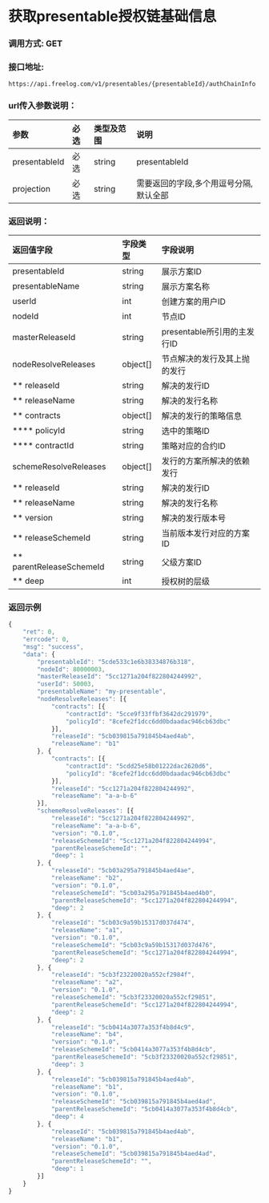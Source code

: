 # 获取presentable授权链基础信息

### 调用方式: GET

### 接口地址:

```
https://api.freelog.com/v1/presentables/{presentableId}/authChainInfo
```

### url传入参数说明：

| 参数 | 必选 | 类型及范围 | 说明 |
| :--- | :--- | :--- | :--- |
| presentableId | 必选 | string | presentableId |
| projection | 必选 | string | 需要返回的字段,多个用逗号分隔,默认全部 |


### 返回说明：

| 返回值字段 | 字段类型 | 字段说明 |
| :--- | :--- | :--- |
| presentableId | string | 展示方案ID |
| presentableName | string | 展示方案名称 |
| userId | int | 创建方案的用户ID |
| nodeId | int | 节点ID |
| masterReleaseId | string | presentable所引用的主发行ID |
| nodeResolveReleases | object[] | 节点解决的发行及其上抛的发行 |
| ** releaseId | string | 解决的发行ID |
| ** releaseName | string | 解决的发行名称 |
| ** contracts | object[] | 解决的发行的策略信息 |
| **** policyId | string | 选中的策略ID |
| **** contractId | string | 策略对应的合约ID |
| schemeResolveReleases | object[] | 发行的方案所解决的依赖发行 |
| ** releaseId | string | 解决的发行ID |
| ** releaseName | string | 解决的发行名称 |
| ** version | string | 解决的发行版本号 |
| ** releaseSchemeId | string | 当前版本发行对应的方案ID |
| ** parentReleaseSchemeId | string | 父级方案ID |
| ** deep | int | 授权树的层级 |


### 返回示例

```js
{
	"ret": 0,
	"errcode": 0,
	"msg": "success",
	"data": {
		"presentableId": "5cde533c1e6b38334876b318",
		"nodeId": 80000003,
		"masterReleaseId": "5cc1271a204f822804244992",
		"userId": 50003,
		"presentableName": "my-presentable",
		"nodeResolveReleases": [{
			"contracts": [{
				"contractId": "5cce9f33ffbf3642dc291979",
				"policyId": "8cefe2f1dcc6dd0bdaadac946cb63dbc"
			}],
			"releaseId": "5cb039815a791845b4aed4ab",
			"releaseName": "b1"
		}, {
			"contracts": [{
				"contractId": "5cdd25e58b01222dac2620d6",
				"policyId": "8cefe2f1dcc6dd0bdaadac946cb63dbc"
			}],
			"releaseId": "5cc1271a204f822804244992",
			"releaseName": "a-a-b-6"
		}],
		"schemeResolveReleases": [{
			"releaseId": "5cc1271a204f822804244992",
			"releaseName": "a-a-b-6",
			"version": "0.1.0",
			"releaseSchemeId": "5cc1271a204f822804244994",
			"parentReleaseSchemeId": "",
			"deep": 1
		}, {
			"releaseId": "5cb03a295a791845b4aed4ae",
			"releaseName": "b2",
			"version": "0.1.0",
			"releaseSchemeId": "5cb03a295a791845b4aed4b0",
			"parentReleaseSchemeId": "5cc1271a204f822804244994",
			"deep": 2
		}, {
			"releaseId": "5cb03c9a59b15317d037d474",
			"releaseName": "a1",
			"version": "0.1.0",
			"releaseSchemeId": "5cb03c9a59b15317d037d476",
			"parentReleaseSchemeId": "5cc1271a204f822804244994",
			"deep": 2
		}, {
			"releaseId": "5cb3f23220020a552cf2984f",
			"releaseName": "a2",
			"version": "0.1.0",
			"releaseSchemeId": "5cb3f23320020a552cf29851",
			"parentReleaseSchemeId": "5cc1271a204f822804244994",
			"deep": 2
		}, {
			"releaseId": "5cb0414a3077a353f4b8d4c9",
			"releaseName": "b4",
			"version": "0.1.0",
			"releaseSchemeId": "5cb0414a3077a353f4b8d4cb",
			"parentReleaseSchemeId": "5cb3f23320020a552cf29851",
			"deep": 3
		}, {
			"releaseId": "5cb039815a791845b4aed4ab",
			"releaseName": "b1",
			"version": "0.1.0",
			"releaseSchemeId": "5cb039815a791845b4aed4ad",
			"parentReleaseSchemeId": "5cb0414a3077a353f4b8d4cb",
			"deep": 4
		}, {
			"releaseId": "5cb039815a791845b4aed4ab",
			"releaseName": "b1",
			"version": "0.1.0",
			"releaseSchemeId": "5cb039815a791845b4aed4ad",
			"parentReleaseSchemeId": "",
			"deep": 1
		}]
	}
}

```